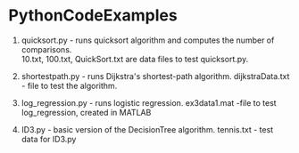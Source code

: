 PythonCodeExamples
==================
1. quicksort.py - runs quicksort algorithm and computes the number of comparisons.  
10.txt,
100.txt, 
QuickSort.txt  are data files to test quicksort.py. 


2. shortestpath.py - runs Dijkstra's shortest-path algorithm.
dijkstraData.txt - file to test the algorithm. 


3. log_regression.py - runs logistic regression. 
ex3data1.mat -file to test log_regression, created in MATLAB


4. ID3.py - basic version of the DecisionTree algorithm. 
tennis.txt - test data for ID3.py  
